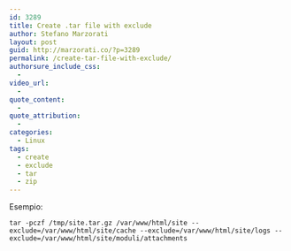 ```yaml
---
id: 3289
title: Create .tar file with exclude
author: Stefano Marzorati
layout: post
guid: http://marzorati.co/?p=3289
permalink: /create-tar-file-with-exclude/
authorsure_include_css:
  - 
video_url:
  - 
quote_content:
  - 
quote_attribution:
  - 
categories:
  - Linux
tags:
  - create
  - exclude
  - tar
  - zip
---
```

Esempio:

`tar -pczf /tmp/site.tar.gz /var/www/html/site --exclude=/var/www/html/site/cache --exclude=/var/www/html/site/logs --exclude=/var/www/html/site/moduli/attachments`
